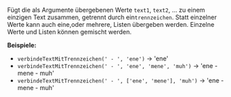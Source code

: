 Fügt die als Argumente übergebenen Werte `text1`, `text2`, ... zu einem einzigen Text zusammen, getrennt durch ein`trennzeichen`.
Statt einzelner Werte kann auch eine,oder mehrere, Listen übergeben werden. Einzelne Werte und Listen können gemischt werden.

**Beispiele:**
- `verbindeTextMitTrennzeichen(' - ', 'ene')` &#8594; 'ene'
- `verbindeTextMitTrennzeichen(' - ', 'ene', 'mene', 'muh')` &#8594; 'ene - mene - muh'
- `verbindeTextMitTrennzeichen(' - ', ['ene', 'mene'], 'muh')` &#8594; 'ene - mene - muh'
